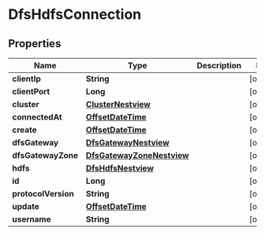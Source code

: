 # DfsHdfsConnection

## Properties
Name | Type | Description | Notes
------------ | ------------- | ------------- | -------------
**clientIp** | **String** |  |  [optional]
**clientPort** | **Long** |  |  [optional]
**cluster** | [**ClusterNestview**](ClusterNestview.md) |  |  [optional]
**connectedAt** | [**OffsetDateTime**](OffsetDateTime.md) |  |  [optional]
**create** | [**OffsetDateTime**](OffsetDateTime.md) |  |  [optional]
**dfsGateway** | [**DfsGatewayNestview**](DfsGatewayNestview.md) |  |  [optional]
**dfsGatewayZone** | [**DfsGatewayZoneNestview**](DfsGatewayZoneNestview.md) |  |  [optional]
**hdfs** | [**DfsHdfsNestview**](DfsHdfsNestview.md) |  |  [optional]
**id** | **Long** |  |  [optional]
**protocolVersion** | **String** |  |  [optional]
**update** | [**OffsetDateTime**](OffsetDateTime.md) |  |  [optional]
**username** | **String** |  |  [optional]
